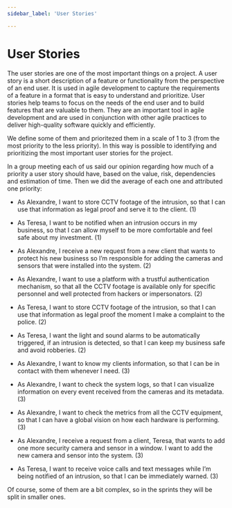 ```yaml
---
sidebar_label: 'User Stories'

---
```


# User Stories

The user stories are one of the most important things on a project. A user story is a short description of a feature or functionality from the perspective of an end user. It is used in agile development to capture the requirements of a feature in a format that is easy to understand and prioritize. User stories help teams to focus on the needs of the end user and to build features that are valuable to them. They are an important tool in agile development and are used in conjunction with other agile practices to deliver high-quality software quickly and efficiently.

We define some of them and prioritezed them in a scale of 1 to 3 (from the most priority to the less priority). In this way is possible to identifying and prioritizing the most important user stories for the project. 

In a group meeting each of us said our opinion regarding how much of a priority a user story should have, based on the value, risk, dependencies and estimation of time. Then we did the average of each one and attributed one priority:

* As Alexandre, I want to store CCTV footage of the intrusion, so that I can use that information as legal proof and serve it to the client.  (1)
* As Teresa, I want to be notified when an intrusion occurs in my business, so that I can allow myself to be more comfortable and feel safe about my investment. (1)

* As Alexandre, I receive a new request from a new client that wants to protect his new business so I’m responsible for adding the cameras and sensors that were installed into the system.  (2)
* As Alexandre, I want to use a platform with a trustful authentication mechanism, so that all the CCTV footage is available only for specific personnel and well protected from hackers or impersonators. (2)
* As Teresa, I want to store CCTV footage of the intrusion, so that I can use that information as legal proof the moment I make a complaint to the police. (2)
* As Teresa, I want the light and sound alarms to be automatically triggered, if an intrusion is detected, so that I can keep my business safe and avoid robberies. (2)

* As Alexandre, I want to know my clients information, so that I can be in contact with them whenever I need. (3)
* As Alexandre, I want to check the system logs, so that I can visualize information on every event received from the cameras and its metadata. (3)
* As Alexandre, I want to check the metrics from all the CCTV equipment, so that I can have a global vision on how each hardware is performing. (3)
* As Alexandre, I receive a request from a client, Teresa, that wants to add one more security camera and sensor in a window. I want to add the new camera and sensor into the system. (3)
* As  Teresa, I want to receive voice calls and text messages while I’m being notified of an intrusion, so that I can be immediately warned. (3)


Of course, some of them are a bit complex, so in the sprints they will be split in smaller ones.